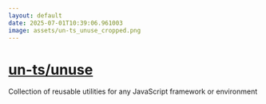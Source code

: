 ```yaml
---
layout: default
date: 2025-07-01T10:39:06.961003
image: assets/un-ts_unuse_cropped.png
---
```


# [un-ts/unuse](https://github.com/un-ts/unuse)

Collection of reusable utilities for any JavaScript framework or environment
